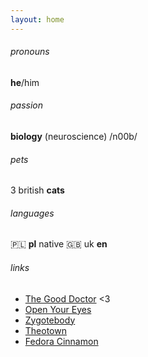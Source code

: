 ```yaml
---
layout: home
---
```


###### pronouns
**he**/him

###### passion
**biology** (neuroscience) /n00b/

###### pets
3 british **cats**

###### languages
🇵🇱 **pl** native
🇬🇧 uk **en**

###### links
* [The Good Doctor](https://viaplay.pl/series/good-doctor-the) <3
* [Open Your Eyes](https://www.netflix.com/pl/title/81135995)
* [Zygotebody](https://www.zygotebody.com)
* [Theotown](https://hi.theotown.com)
* [Fedora Cinnamon](https://fedoraproject.org/spins/cinnamon)
